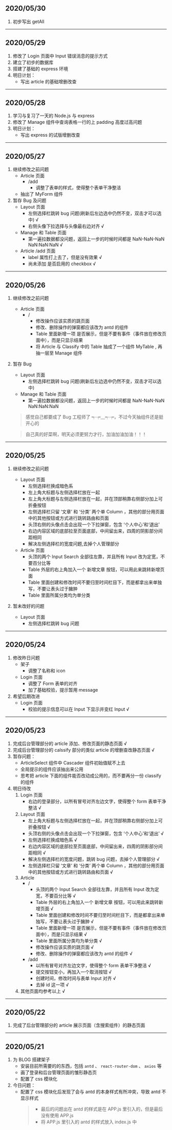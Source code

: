 ## 2020/05/30

1. 初步写出 getAll

---

## 2020/05/29

1. 修改了 Login 页面中 Input 错误消息的提示方式
2. 建立了初步的数据库
3. 搭建了基础的 express 环境
4. 明日计划：
    - 写出 article 的基础增删改查

---


## 2020/05/28

1. 学习与复习了一天的 Node.js 与 express
2. 修改了 Manage 组件中查询表格一行的上 padding 高度过高问题
3. 明日计划：
    - 写出 express 的试版增删改查

---


## 2020/05/27

1. 继续修改之前问题
    - Article 页面
        - /add
            - 调整了表单的样式，使得整个表单干净整洁     
    - 抽出了 MyForm 组件  
2. 暂存 Bug 及问题
    - Layout 页面
        - 左侧选择栏跳转 bug 问题(刷新后左边选中仍然不变，双击才可以选中) √
        - 右侧头像下拉选择与头像最右边对齐 √
    - Manage 和 Table 页面
        - 第一遍拉数据都没问题，返回上一步的时候时间都是 NaN-NaN-NaN NaN:NaN:NaN √
    - Article /add 页面
        - label 属性打上去了，但是没有效果 √
        - 尚未添加 是否启用的 checkbox √

---

## 2020/05/26

1. 继续修改之前问题
    - Article 页面
        - /
            - 修改操作应该实质的跳页面
            - 修改、删除操作的弹窗都应该改为 antd 的组件
            - Table 里面新增一项 是否展示，但是不要有事件（事件放在修改页面中），而是只显示结果
            - 将 Article 与 Classify 中的 Table 抽成了一个组件 MyTable , 再抽一层至 Manage 组件  
2. 暂存 Bug
    - Layout 页面
        - 左侧选择栏跳转 bug 问题(刷新后左边选中仍然不变，双击才可以选中)
    - Manage 和 Table 页面
        - 第一遍拉数据都没问题，返回上一步的时候时间都是 NaN-NaN-NaN NaN:NaN:NaN

    > 感觉自己都要成了 Bug 工程师了 ┭┮﹏┭┮，不过今天抽组件还是挺开心的
    
    > 自己真的好菜啊，明天必须更努力才行，加油加油加油！！！

---

## 2020/05/25

1. 继续修改之前问题
    - Layout 页面
        - 左侧选择栏换成暗色系
        - 左上角大标题与左侧选择栏放在一起
        - 左上角大标题与左侧选择栏放在一起，并在顶部稍靠右侧部分加上可折叠按钮
        - 左侧选择栏只留 ‘文章’ 和 ‘分类’ 两个单 Column ，其他的部分用页面中的其他按钮或方式进行跳转路由和页面
        - 头顶右侧的头像点击会出现一个下拉弹窗，包含 ‘个人中心’和‘退出’
        - 右边内容区域的底部拉至页面底部，中间留出来，四周的阴影部分间距相同
        - 解决左侧选择栏的宽度问题,去掉个人管理部分
    - Article 页面
        - 头顶的两个 Input Search 全部往左靠，并且所有 Input 改为定宽，不要百分比等
        - Table 外层的右上角加入一个 新增文章 按钮，可以用此来跳转新增页面
        - Table 里面创建和修改时间不要归至时间栏目下，而是都拿出来单独写，不要让表头过于臃肿
        - Table 里面所属分类均为单分类

2. 暂未改好的问题
    - Layout 页面
        - 左侧选择栏跳转 bug 问题

---

## 2020/05/24

1. 修改昨日问题
    - 架子
        - 调整了名称和 icon
    - Login 页面
        - 调整了 Form 表单的对齐
        - 加了基础校验，提示暂用 message
2. 希望后期改进
    - Login 页面
        - 校验的提示信息可以在 Input 下显示并变红 Input √

---

## 2020/05/23

1. 完成后台管理部分的 article 添加、修改页面的静态页面 √
2. 完成后台管理部分的 calssify 部分的类似 article 的增删查改静态页面 √
3. 暂存问题：
    - ArticleSelect 组件中 Cascader 组件初始值赋不上去
    - 全局提示的组件应该抽出来公用
    - 思考把 article 下面的组件能否改动成公用的，而不要再分一份 classify 的组件
4. 明日待改
    1. Login 页面
        - 右边的登录部分，以所有冒号对齐左边文字，使得整个 form 表单干净整洁 √
    2. Layout 页面
        - 左上角大标题与左侧选择栏放在一起，并在顶部稍靠右侧部分加上可折叠按钮 √
        - 头顶右侧的头像点击会出现一个下拉弹窗，包含 ‘个人中心’和‘退出’ √
        - 左侧选择栏换成暗色系 √
        - 右边内容区域的底部拉至页面底部，中间留出来，四周的阴影部分间距相同 √
        - 解决左侧选择栏的宽度问题，跳转 bug 问题，去掉个人管理部分 √
        - 左侧选择栏只留 ‘文章’ 和 ‘分类’ 两个单 Column ，其他的部分用页面中的其他按钮或方式进行跳转路由和页面 √
    3. Article
        - /
            - 头顶的两个 Input Search 全部往左靠，并且所有 Input 改为定宽，不要百分比等 √
            - Table 外层的右上角加入一个 新增文章 按钮，可以用此来跳转新增页面 √
            - Table 里面创建和修改时间不要归至时间栏目下，而是都拿出来单独写，不要让表头过于臃肿 √
            - Table 里面新增一项 是否展示，但是不要有事件（事件放在修改页面中），而是只显示结果 √
            - Table 里面所属分类均为单分类 √
            - 修改操作应该实质的跳页面 √
            - 修改、删除操作的弹窗都应该改为 antd 的组件 √
        - /add
            - 以所有冒号对齐左边文字，使得整个 form 表单干净整洁 √
            - 提交按钮变小，再加入一个取消按钮 √
            - 创建时间，修改时间与表单 Input 对齐 √
            - 去掉 id 这一项 √
    4. 其他页面均参考以上 √

---

## 2020/05/22

1. 完成了后台管理部分的 article 展示页面（含搜索组件）的静态页面

---

## 2020/05/21

1. 为 BLOG 搭建架子
    - 安装目前所需要的的东西，包括 `antd` 、 `react-router-dom` 、 `axios` 等
    - 画了登录和后台管理页面的雏形静态页
    - 配置了 css 模块化
2. 今日问题：
    - 配置了 css 模块化后发现了会与 antd 的本身样式有所冲突，导致 antd 不显示样式
        > - 最后的问题出在 antd 的样式是在 APP.js 里引入的，但是最后没有使用 APP.js
        > - 将 APP.js 里引入的 antd 的样式放入 index.js 中
